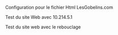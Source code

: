 Configuration pour le fichier Html LesGobelins.com



Test du site Web avec 10.214.5.1



Test du site web avec le rebouclage
